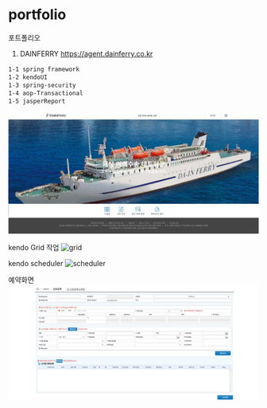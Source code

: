 # portfolio
포트폴리오


1. DAINFERRY https://agent.dainferry.co.kr
```
1-1 spring framework
1-2 kendoUI
1-3 spring-security
1-4 aop-Transactional
1-5 jasperReport
```
![init](./images/dainferryMain.jpg)


kendo Grid 작업 
![grid](.images/kendoGrid.jpg)

kendo scheduler
![scheduler](.images/scheduler.jpg)

예약화면    
![init](./images/reserve.jpg)


